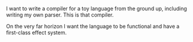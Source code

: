 I want to write a compiler for a toy language from the ground up, including writing my own parser. This is that compiler.

On the very far horizon I want the language to be functional and have a first-class effect system.
